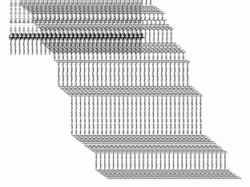 C̴̷̷̶̸̴̴̶̶̡̧̢̢̧̨̡̡̧̒͋̊ͥ̿͒̅̔̈͋ͮ̐̀͂͂ͤ̋ͪ̾ͪͮͩͪ́̀͘͢͜͢͟͜͢͠͠͞͝͠͏̶̸̷̶̶̧̨̡̧̨̢́́́̕͘͟͢͢͜͢͢͝͝͡͞͡͡͏̶̢̧̡̛́͘͘̕͞͏͘͜͏̨̡̀́͢͟͜͡͠͞͏̶̕͜͠͡͡͏̷̶̷̴̶̶̶̢̨̡̨̧̢̨̧̛̀́́̕͘͘̕̕͘͢͟͜͜͟͜͜͠͡͡͏̴̷̶̸̷̶̴̴̴̶̡̧̧̡̛̛́́̕̕̕͘͘̕̕͢͠͡͝͡͝͠͞͡͡͏̸́͘͘͢͞͏̶̶̴̶̷̷̴̶̷̶̸̶̴̡̢̨̡̡̡̢̧̢̡̡̨̧̡̛̛́̀́̀̀́́́̕͘͘̕͘͘̕̕͢͜͜͢͜͢͟͞͝͞͡͞͝͞͝͠͡͞͞͝͞͝͠͏̶̴̶͘͘͏̷̶̴̶̷̶̶̶̶̶̷̶̸̴̶̸̶̶̷̶̴̨̧̧̧̢̡̨̡̨̧̢̡̢̧̧̡̧̨̡̡̧̧̢̛̛̛̛̛̛̛́̀̀̀́́́̀́́͘̕̕͘͘̕̕͟͢͜͜͟͢͢͟͜͢͟͟͢͟͞͡͡͞͠͝͞͠͞͞͝͠͡͠͏̸̸̶̶̴̶̴̶̸̶̨̨̨̢̨̨̨̢̡̨̛̀̀̀̀́̀̀͘̕̕̕͘̕̕͜͟͟͟͜͟͢͢͝͞͠͞͠͞͝͝͡͞͡͠͡͡͞͝͞͞͝͏̸̸̴̸̛́͠͡͞͠͠C̴̷̷̶̸̴̴̶̶̡̧̢̢̧̨̡̡̧̒͋̊ͥ̿͒̅̔̈͋ͮ̐̀͂͂ͤ̋ͪ̾ͪͮͩͪ́̀͘͢͜͢͟͜͢͠͠͞͝͠͏̶̸̷̶̶̧̨̡̧̨̢́́́̕͘͟͢͢͜͢͢͝͝͡͞͡͡͏̶̢̧̡̛́͘͘̕͞͏͘͜͏̨̡̀́͢͟͜͡͠͞͏̶̕͜͠͡͡͏̷̶̷̴̶̶̶̢̨̡̨̧̢̨̧̛̀́́̕͘͘̕̕͘͢͟͜͜͟͜͜͠͡͡͏̴̷̶̸̷̶̴̴̴̶̡̧̧̡̛̛́́̕̕̕͘͘̕̕͢͠͡͝͡͝͠͞͡͡͏̸́͘͘͢͞͏̶̶̴̶̷̷̴̶̷̶̸̶̴̡̢̨̡̡̡̢̧̢̡̡̨̧̡̛̛́̀́̀̀́́́̕͘͘̕͘͘̕̕͢͜͜͢͜͢͟͞͝͞͡͞͝͞͝͠͡͞͞͝͞͝͠͏̶̴̶͘͘͏̷̶̴̶̷̶̶̶̶̶̷̶̸̴̶̸̶̶̷̶̴̨̧̧̧̢̡̨̡̨̧̢̡̢̧̧̡̧̨̡̡̧̧̢̛̛̛̛̛̛̛́̀̀̀́́́̀́́͘̕̕͘͘̕̕͟͢͜͜͟͢͢͟͜͢͟͟͢͟͞͡͡͞͠͝͞͠͞͞͝͠͡͠͏̸̸̶̶̴̶̴̶̸̶̨̨̨̢̨̨̨̢̡̨̛̀̀̀̀́̀̀͘̕̕̕͘̕̕͜͟͟͟͜͟͢͢͝͞͠͞͠͞͝͝͡͞͡͠͡͡͞͝͞͞͝͏̸̸̴̸̛́͠͡͞͠͠C̴̷̷̶̸̴̴̶̶̡̧̢̢̧̨̡̡̧̒͋̊ͥ̿͒̅̔̈͋ͮ̐̀͂͂ͤ̋ͪ̾ͪͮͩͪ́̀͘͢͜͢͟͜͢͠͠͞͝͠͏̶̸̷̶̶̧̨̡̧̨̢́́́̕͘͟͢͢͜͢͢͝͝͡͞͡͡͏̶̢̧̡̛́͘͘̕͞͏͘͜͏̨̡̀́͢͟͜͡͠͞͏̶̕͜͠͡͡͏̷̶̷̴̶̶̶̢̨̡̨̧̢̨̧̛̀́́̕͘͘̕̕͘͢͟͜͜͟͜͜͠͡͡͏̴̷̶̸̷̶̴̴̴̶̡̧̧̡̛̛́́̕̕̕͘͘̕̕͢͠͡͝͡͝͠͞͡͡͏̸́͘͘͢͞͏̶̶̴̶̷̷̴̶̷̶̸̶̴̡̢̨̡̡̡̢̧̢̡̡̨̧̡̛̛́̀́̀̀́́́̕͘͘̕͘͘̕̕͢͜͜͢͜͢͟͞͝͞͡͞͝͞͝͠͡͞͞͝͞͝͠͏̶̴̶͘͘͏̷̶̴̶̷̶̶̶̶̶̷̶̸̴̶̸̶̶̷̶̴̨̧̧̧̢̡̨̡̨̧̢̡̢̧̧̡̧̨̡̡̧̧̢̛̛̛̛̛̛̛́̀̀̀́́́̀́́͘̕̕͘͘̕̕͟͢͜͜͟͢͢͟͜͢͟͟͢͟͞͡͡͞͠͝͞͠͞͞͝͠͡͠͏̸̸̶̶̴̶̴̶̸̶̨̨̨̢̨̨̨̢̡̨̛̀̀̀̀́̀̀͘̕̕̕͘̕̕͜͟͟͟͜͟͢͢͝͞͠͞͠͞͝͝͡͞͡͠͡͡͞͝͞͞͝͏̸̸̴̸̛́͠͡͞͠͠C̴̷̷̶̸̴̴̶̶̡̧̢̢̧̨̡̡̧̒͋̊ͥ̿͒̅̔̈͋ͮ̐̀͂͂ͤ̋ͪ̾ͪͮͩͪ́̀͘͢͜͢͟͜͢͠͠͞͝͠͏̶̸̷̶̶̧̨̡̧̨̢́́́̕͘͟͢͢͜͢͢͝͝͡͞͡͡͏̶̢̧̡̛́͘͘̕͞͏͘͜͏̨̡̀́͢͟͜͡͠͞͏̶̕͜͠͡͡͏̷̶̷̴̶̶̶̢̨̡̨̧̢̨̧̛̀́́̕͘͘̕̕͘͢͟͜͜͟͜͜͠͡͡͏̴̷̶̸̷̶̴̴̴̶̡̧̧̡̛̛́́̕̕̕͘͘̕̕͢͠͡͝͡͝͠͞͡͡͏̸́͘͘͢͞͏̶̶̴̶̷̷̴̶̷̶̸̶̴̡̢̨̡̡̡̢̧̢̡̡̨̧̡̛̛́̀́̀̀́́́̕͘͘̕͘͘̕̕͢͜͜͢͜͢͟͞͝͞͡͞͝͞͝͠͡͞͞͝͞͝͠͏̶̴̶͘͘͏̷̶̴̶̷̶̶̶̶̶̷̶̸̴̶̸̶̶̷̶̴̨̧̧̧̢̡̨̡̨̧̢̡̢̧̧̡̧̨̡̡̧̧̢̛̛̛̛̛̛̛́̀̀̀́́́̀́́͘̕̕͘͘̕̕͟͢͜͜͟͢͢͟͜͢͟͟͢͟͞͡͡͞͠͝͞͠͞͞͝͠͡͠͏̸̸̶̶̴̶̴̶̸̶̨̨̨̢̨̨̨̢̡̨̛̀̀̀̀́̀̀͘̕̕̕͘̕̕͜͟͟͟͜͟͢͢͝͞͠͞͠͞͝͝͡͞͡͠͡͡͞͝͞͞͝͏̸̸̴̸̛́͠͡͞͠͠C̴̷̷̶̸̴̴̶̶̡̧̢̢̧̨̡̡̧̒͋̊ͥ̿͒̅̔̈͋ͮ̐̀͂͂ͤ̋ͪ̾ͪͮͩͪ́̀͘͢͜͢͟͜͢͠͠͞͝͠͏̶̸̷̶̶̧̨̡̧̨̢́́́̕͘͟͢͢͜͢͢͝͝͡͞͡͡͏̶̢̧̡̛́͘͘̕͞͏͘͜͏̨̡̀́͢͟͜͡͠͞͏̶̕͜͠͡͡͏̷̶̷̴̶̶̶̢̨̡̨̧̢̨̧̛̀́́̕͘͘̕̕͘͢͟͜͜͟͜͜͠͡͡͏̴̷̶̸̷̶̴̴̴̶̡̧̧̡̛̛́́̕̕̕͘͘̕̕͢͠͡͝͡͝͠͞͡͡͏̸́͘͘͢͞͏̶̶̴̶̷̷̴̶̷̶̸̶̴̡̢̨̡̡̡̢̧̢̡̡̨̧̡̛̛́̀́̀̀́́́̕͘͘̕͘͘̕̕͢͜͜͢͜͢͟͞͝͞͡͞͝͞͝͠͡͞͞͝͞͝͠͏̶̴̶͘͘͏̷̶̴̶̷̶̶̶̶̶̷̶̸̴̶̸̶̶̷̶̴̨̧̧̧̢̡̨̡̨̧̢̡̢̧̧̡̧̨̡̡̧̧̢̛̛̛̛̛̛̛́̀̀̀́́́̀́́͘̕̕͘͘̕̕͟͢͜͜͟͢͢͟͜͢͟͟͢͟͞͡͡͞͠͝͞͠͞͞͝͠͡͠͏̸̸̶̶̴̶̴̶̸̶̨̨̨̢̨̨̨̢̡̨̛̀̀̀̀́̀̀͘̕̕̕͘̕̕͜͟͟͟͜͟͢͢͝͞͠͞͠͞͝͝͡͞͡͠͡͡͞͝͞͞͝͏̸̸̴̸̛́͠͡͞͠͠C̴̷̷̶̸̴̴̶̶̡̧̢̢̧̨̡̡̧̒͋̊ͥ̿͒̅̔̈͋ͮ̐̀͂͂ͤ̋ͪ̾ͪͮͩͪ́̀͘͢͜͢͟͜͢͠͠͞͝͠͏̶̸̷̶̶̧̨̡̧̨̢́́́̕͘͟͢͢͜͢͢͝͝͡͞͡͡͏̶̢̧̡̛́͘͘̕͞͏͘͜͏̨̡̀́͢͟͜͡͠͞͏̶̕͜͠͡͡͏̷̶̷̴̶̶̶̢̨̡̨̧̢̨̧̛̀́́̕͘͘̕̕͘͢͟͜͜͟͜͜͠͡͡͏̴̷̶̸̷̶̴̴̴̶̡̧̧̡̛̛́́̕̕̕͘͘̕̕͢͠͡͝͡͝͠͞͡͡͏̸́͘͘͢͞͏̶̶̴̶̷̷̴̶̷̶̸̶̴̡̢̨̡̡̡̢̧̢̡̡̨̧̡̛̛́̀́̀̀́́́̕͘͘̕͘͘̕̕͢͜͜͢͜͢͟͞͝͞͡͞͝͞͝͠͡͞͞͝͞͝͠͏̶̴̶͘͘͏̷̶̴̶̷̶̶̶̶̶̷̶̸̴̶̸̶̶̷̶̴̨̧̧̧̢̡̨̡̨̧̢̡̢̧̧̡̧̨̡̡̧̧̢̛̛̛̛̛̛̛́̀̀̀́́́̀́́͘̕̕͘͘̕̕͟͢͜͜͟͢͢͟͜͢͟͟͢͟͞͡͡͞͠͝͞͠͞͞͝͠͡͠͏̸̸̶̶̴̶̴̶̸̶̨̨̨̢̨̨̨̢̡̨̛̀̀̀̀́̀̀͘̕̕̕͘̕̕͜͟͟͟͜͟͢͢͝͞͠͞͠͞͝͝͡͞͡͠͡͡͞͝͞͞͝͏̸̸̴̸̛́͠͡͞͠͠C̴̷̷̶̸̴̴̶̶̡̧̢̢̧̨̡̡̧̒͋̊ͥ̿͒̅̔̈͋ͮ̐̀͂͂ͤ̋ͪ̾ͪͮͩͪ́̀͘͢͜͢͟͜͢͠͠͞͝͠͏̶̸̷̶̶̧̨̡̧̨̢́́́̕͘͟͢͢͜͢͢͝͝͡͞͡͡͏̶̢̧̡̛́͘͘̕͞͏͘͜͏̨̡̀́͢͟͜͡͠͞͏̶̕͜͠͡͡͏̷̶̷̴̶̶̶̢̨̡̨̧̢̨̧̛̀́́̕͘͘̕̕͘͢͟͜͜͟͜͜͠͡͡͏̴̷̶̸̷̶̴̴̴̶̡̧̧̡̛̛́́̕̕̕͘͘̕̕͢͠͡͝͡͝͠͞͡͡͏̸́͘͘͢͞͏̶̶̴̶̷̷̴̶̷̶̸̶̴̡̢̨̡̡̡̢̧̢̡̡̨̧̡̛̛́̀́̀̀́́́̕͘͘̕͘͘̕̕͢͜͜͢͜͢͟͞͝͞͡͞͝͞͝͠͡͞͞͝͞͝͠͏̶̴̶͘͘͏̷̶̴̶̷̶̶̶̶̶̷̶̸̴̶̸̶̶̷̶̴̨̧̧̧̢̡̨̡̨̧̢̡̢̧̧̡̧̨̡̡̧̧̢̛̛̛̛̛̛̛́̀̀̀́́́̀́́͘̕̕͘͘̕̕͟͢͜͜͟͢͢͟͜͢͟͟͢͟͞͡͡͞͠͝͞͠͞͞͝͠͡͠͏̸̸̶̶̴̶̴̶̸̶̨̨̨̢̨̨̨̢̡̨̛̀̀̀̀́̀̀͘̕̕̕͘̕̕͜͟͟͟͜͟͢͢͝͞͠͞͠͞͝͝͡͞͡͠͡͡͞͝͞͞͝͏̸̸̴̸̛́͠͡͞͠͠C̴̷̷̶̸̴̴̶̶̡̧̢̢̧̨̡̡̧̒͋̊ͥ̿͒̅̔̈͋ͮ̐̀͂͂ͤ̋ͪ̾ͪͮͩͪ́̀͘͢͜͢͟͜͢͠͠͞͝͠͏̶̸̷̶̶̧̨̡̧̨̢́́́̕͘͟͢͢͜͢͢͝͝͡͞͡͡͏̶̢̧̡̛́͘͘̕͞͏͘͜͏̨̡̀́͢͟͜͡͠͞͏̶̕͜͠͡͡͏̷̶̷̴̶̶̶̢̨̡̨̧̢̨̧̛̀́́̕͘͘̕̕͘͢͟͜͜͟͜͜͠͡͡͏̴̷̶̸̷̶̴̴̴̶̡̧̧̡̛̛́́̕̕̕͘͘̕̕͢͠͡͝͡͝͠͞͡͡͏̸́͘͘͢͞͏̶̶̴̶̷̷̴̶̷̶̸̶̴̡̢̨̡̡̡̢̧̢̡̡̨̧̡̛̛́̀́̀̀́́́̕͘͘̕͘͘̕̕͢͜͜͢͜͢͟͞͝͞͡͞͝͞͝͠͡͞͞͝͞͝͠͏̶̴̶͘͘͏̷̶̴̶̷̶̶̶̶̶̷̶̸̴̶̸̶̶̷̶̴̨̧̧̧̢̡̨̡̨̧̢̡̢̧̧̡̧̨̡̡̧̧̢̛̛̛̛̛̛̛́̀̀̀́́́̀́́͘̕̕͘͘̕̕͟͢͜͜͟͢͢͟͜͢͟͟͢͟͞͡͡͞͠͝͞͠͞͞͝͠͡͠͏̸̸̶̶̴̶̴̶̸̶̨̨̨̢̨̨̨̢̡̨̛̀̀̀̀́̀̀͘̕̕̕͘̕̕͜͟͟͟͜͟͢͢͝͞͠͞͠͞͝͝͡͞͡͠͡͡͞͝͞͞͝͏̸̸̴̸̛́͠͡͞͠͠C̴̷̷̶̸̴̴̶̶̡̧̢̢̧̨̡̡̧̒͋̊ͥ̿͒̅̔̈͋ͮ̐̀͂͂ͤ̋ͪ̾ͪͮͩͪ́̀͘͢͜͢͟͜͢͠͠͞͝͠͏̶̸̷̶̶̧̨̡̧̨̢́́́̕͘͟͢͢͜͢͢͝͝͡͞͡͡͏̶̢̧̡̛́͘͘̕͞͏͘͜͏̨̡̀́͢͟͜͡͠͞͏̶̕͜͠͡͡͏̷̶̷̴̶̶̶̢̨̡̨̧̢̨̧̛̀́́̕͘͘̕̕͘͢͟͜͜͟͜͜͠͡͡͏̴̷̶̸̷̶̴̴̴̶̡̧̧̡̛̛́́̕̕̕͘͘̕̕͢͠͡͝͡͝͠͞͡͡͏̸́͘͘͢͞͏̶̶̴̶̷̷̴̶̷̶̸̶̴̡̢̨̡̡̡̢̧̢̡̡̨̧̡̛̛́̀́̀̀́́́̕͘͘̕͘͘̕̕͢͜͜͢͜͢͟͞͝͞͡͞͝͞͝͠͡͞͞͝͞͝͠͏̶̴̶͘͘͏̷̶̴̶̷̶̶̶̶̶̷̶̸̴̶̸̶̶̷̶̴̨̧̧̧̢̡̨̡̨̧̢̡̢̧̧̡̧̨̡̡̧̧̢̛̛̛̛̛̛̛́̀̀̀́́́̀́́͘̕̕͘͘̕̕͟͢͜͜͟͢͢͟͜͢͟͟͢͟͞͡͡͞͠͝͞͠͞͞͝͠͡͠͏̸̸̶̶̴̶̴̶̸̶̨̨̨̢̨̨̨̢̡̨̛̀̀̀̀́̀̀͘̕̕̕͘̕̕͜͟͟͟͜͟͢͢͝͞͠͞͠͞͝͝͡͞͡͠͡͡͞͝͞͞͝͏̸̸̴̸̛́͠͡͞͠͠C̴̷̷̶̸̴̴̶̶̡̧̢̢̧̨̡̡̧̒͋̊ͥ̿͒̅̔̈͋ͮ̐̀͂͂ͤ̋ͪ̾ͪͮͩͪ́̀͘͢͜͢͟͜͢͠͠͞͝͠͏̶̸̷̶̶̧̨̡̧̨̢́́́̕͘͟͢͢͜͢͢͝͝͡͞͡͡͏̶̢̧̡̛́͘͘̕͞͏͘͜͏̨̡̀́͢͟͜͡͠͞͏̶̕͜͠͡͡͏̷̶̷̴̶̶̶̢̨̡̨̧̢̨̧̛̀́́̕͘͘̕̕͘͢͟͜͜͟͜͜͠͡͡͏̴̷̶̸̷̶̴̴̴̶̡̧̧̡̛̛́́̕̕̕͘͘̕̕͢͠͡͝͡͝͠͞͡͡͏̸́͘͘͢͞͏̶̶̴̶̷̷̴̶̷̶̸̶̴̡̢̨̡̡̡̢̧̢̡̡̨̧̡̛̛́̀́̀̀́́́̕͘͘̕͘͘̕̕͢͜͜͢͜͢͟͞͝͞͡͞͝͞͝͠͡͞͞͝͞͝͠͏̶̴̶͘͘͏̷̶̴̶̷̶̶̶̶̶̷̶̸̴̶̸̶̶̷̶̴̨̧̧̧̢̡̨̡̨̧̢̡̢̧̧̡̧̨̡̡̧̧̢̛̛̛̛̛̛̛́̀̀̀́́́̀́́͘̕̕͘͘̕̕͟͢͜͜͟͢͢͟͜͢͟͟͢͟͞͡͡͞͠͝͞͠͞͞͝͠͡͠͏̸̸̶̶̴̶̴̶̸̶̨̨̨̢̨̨̨̢̡̨̛̀̀̀̀́̀̀͘̕̕̕͘̕̕͜͟͟͟͜͟͢͢͝͞͠͞͠͞͝͝͡͞͡͠͡͡͞͝͞͞͝͏̸̸̴̸̛́͠͡͞͠͠C̴̷̷̶̸̴̴̶̶̡̧̢̢̧̨̡̡̧̒͋̊ͥ̿͒̅̔̈͋ͮ̐̀͂͂ͤ̋ͪ̾ͪͮͩͪ́̀͘͢͜͢͟͜͢͠͠͞͝͠͏̶̸̷̶̶̧̨̡̧̨̢́́́̕͘͟͢͢͜͢͢͝͝͡͞͡͡͏̶̢̧̡̛́͘͘̕͞͏͘͜͏̨̡̀́͢͟͜͡͠͞͏̶̕͜͠͡͡͏̷̶̷̴̶̶̶̢̨̡̨̧̢̨̧̛̀́́̕͘͘̕̕͘͢͟͜͜͟͜͜͠͡͡͏̴̷̶̸̷̶̴̴̴̶̡̧̧̡̛̛́́̕̕̕͘͘̕̕͢͠͡͝͡͝͠͞͡͡͏̸́͘͘͢͞͏̶̶̴̶̷̷̴̶̷̶̸̶̴̡̢̨̡̡̡̢̧̢̡̡̨̧̡̛̛́̀́̀̀́́́̕͘͘̕͘͘̕̕͢͜͜͢͜͢͟͞͝͞͡͞͝͞͝͠͡͞͞͝͞͝͠͏̶̴̶͘͘͏̷̶̴̶̷̶̶̶̶̶̷̶̸̴̶̸̶̶̷̶̴̨̧̧̧̢̡̨̡̨̧̢̡̢̧̧̡̧̨̡̡̧̧̢̛̛̛̛̛̛̛́̀̀̀́́́̀́́͘̕̕͘͘̕̕͟͢͜͜͟͢͢͟͜͢͟͟͢͟͞͡͡͞͠͝͞͠͞͞͝͠͡͠͏̸̸̶̶̴̶̴̶̸̶̨̨̨̢̨̨̨̢̡̨̛̀̀̀̀́̀̀͘̕̕̕͘̕̕͜͟͟͟͜͟͢͢͝͞͠͞͠͞͝͝͡͞͡͠͡͡͞͝͞͞͝͏̸̸̴̸̛́͠͡͞͠͠C̴̷̷̶̸̴̴̶̶̡̧̢̢̧̨̡̡̧̒͋̊ͥ̿͒̅̔̈͋ͮ̐̀͂͂ͤ̋ͪ̾ͪͮͩͪ́̀͘͢͜͢͟͜͢͠͠͞͝͠͏̶̸̷̶̶̧̨̡̧̨̢́́́̕͘͟͢͢͜͢͢͝͝͡͞͡͡͏̶̢̧̡̛́͘͘̕͞͏͘͜͏̨̡̀́͢͟͜͡͠͞͏̶̕͜͠͡͡͏̷̶̷̴̶̶̶̢̨̡̨̧̢̨̧̛̀́́̕͘͘̕̕͘͢͟͜͜͟͜͜͠͡͡͏̴̷̶̸̷̶̴̴̴̶̡̧̧̡̛̛́́̕̕̕͘͘̕̕͢͠͡͝͡͝͠͞͡͡͏̸́͘͘͢͞͏̶̶̴̶̷̷̴̶̷̶̸̶̴̡̢̨̡̡̡̢̧̢̡̡̨̧̡̛̛́̀́̀̀́́́̕͘͘̕͘͘̕̕͢͜͜͢͜͢͟͞͝͞͡͞͝͞͝͠͡͞͞͝͞͝͠͏̶̴̶͘͘͏̷̶̴̶̷̶̶̶̶̶̷̶̸̴̶̸̶̶̷̶̴̨̧̧̧̢̡̨̡̨̧̢̡̢̧̧̡̧̨̡̡̧̧̢̛̛̛̛̛̛̛́̀̀̀́́́̀́́͘̕̕͘͘̕̕͟͢͜͜͟͢͢͟͜͢͟͟͢͟͞͡͡͞͠͝͞͠͞͞͝͠͡͠͏̸̸̶̶̴̶̴̶̸̶̨̨̨̢̨̨̨̢̡̨̛̀̀̀̀́̀̀͘̕̕̕͘̕̕͜͟͟͟͜͟͢͢͝͞͠͞͠͞͝͝͡͞͡͠͡͡͞͝͞͞͝͏̸̸̴̸̛́͠͡͞͠͠C̴̷̷̶̸̴̴̶̶̡̧̢̢̧̨̡̡̧̒͋̊ͥ̿͒̅̔̈͋ͮ̐̀͂͂ͤ̋ͪ̾ͪͮͩͪ́̀͘͢͜͢͟͜͢͠͠͞͝͠͏̶̸̷̶̶̧̨̡̧̨̢́́́̕͘͟͢͢͜͢͢͝͝͡͞͡͡͏̶̢̧̡̛́͘͘̕͞͏͘͜͏̨̡̀́͢͟͜͡͠͞͏̶̕͜͠͡͡͏̷̶̷̴̶̶̶̢̨̡̨̧̢̨̧̛̀́́̕͘͘̕̕͘͢͟͜͜͟͜͜͠͡͡͏̴̷̶̸̷̶̴̴̴̶̡̧̧̡̛̛́́̕̕̕͘͘̕̕͢͠͡͝͡͝͠͞͡͡͏̸́͘͘͢͞͏̶̶̴̶̷̷̴̶̷̶̸̶̴̡̢̨̡̡̡̢̧̢̡̡̨̧̡̛̛́̀́̀̀́́́̕͘͘̕͘͘̕̕͢͜͜͢͜͢͟͞͝͞͡͞͝͞͝͠͡͞͞͝͞͝͠͏̶̴̶͘͘͏̷̶̴̶̷̶̶̶̶̶̷̶̸̴̶̸̶̶̷̶̴̨̧̧̧̢̡̨̡̨̧̢̡̢̧̧̡̧̨̡̡̧̧̢̛̛̛̛̛̛̛́̀̀̀́́́̀́́͘̕̕͘͘̕̕͟͢͜͜͟͢͢͟͜͢͟͟͢͟͞͡͡͞͠͝͞͠͞͞͝͠͡͠͏̸̸̶̶̴̶̴̶̸̶̨̨̨̢̨̨̨̢̡̨̛̀̀̀̀́̀̀͘̕̕̕͘̕̕͜͟͟͟͜͟͢͢͝͞͠͞͠͞͝͝͡͞͡͠͡͡͞͝͞͞͝͏̸̸̴̸̛́͠͡͞͠͠C̴̷̷̶̸̴̴̶̶̡̧̢̢̧̨̡̡̧̒͋̊ͥ̿͒̅̔̈͋ͮ̐̀͂͂ͤ̋ͪ̾ͪͮͩͪ́̀͘͢͜͢͟͜͢͠͠͞͝͠͏̶̸̷̶̶̧̨̡̧̨̢́́́̕͘͟͢͢͜͢͢͝͝͡͞͡͡͏̶̢̧̡̛́͘͘̕͞͏͘͜͏̨̡̀́͢͟͜͡͠͞͏̶̕͜͠͡͡͏̷̶̷̴̶̶̶̢̨̡̨̧̢̨̧̛̀́́̕͘͘̕̕͘͢͟͜͜͟͜͜͠͡͡͏̴̷̶̸̷̶̴̴̴̶̡̧̧̡̛̛́́̕̕̕͘͘̕̕͢͠͡͝͡͝͠͞͡͡͏̸́͘͘͢͞͏̶̶̴̶̷̷̴̶̷̶̸̶̴̡̢̨̡̡̡̢̧̢̡̡̨̧̡̛̛́̀́̀̀́́́̕͘͘̕͘͘̕̕͢͜͜͢͜͢͟͞͝͞͡͞͝͞͝͠͡͞͞͝͞͝͠͏̶̴̶͘͘͏̷̶̴̶̷̶̶̶̶̶̷̶̸̴̶̸̶̶̷̶̴̨̧̧̧̢̡̨̡̨̧̢̡̢̧̧̡̧̨̡̡̧̧̢̛̛̛̛̛̛̛́̀̀̀́́́̀́́͘̕̕͘͘̕̕͟͢͜͜͟͢͢͟͜͢͟͟͢͟͞͡͡͞͠͝͞͠͞͞͝͠͡͠͏̸̸̶̶̴̶̴̶̸̶̨̨̨̢̨̨̨̢̡̨̛̀̀̀̀́̀̀͘̕̕̕͘̕̕͜͟͟͟͜͟͢͢͝͞͠͞͠͞͝͝͡͞͡͠͡͡͞͝͞͞͝͏̸̸̴̸̛́͠͡͞͠͠C̴̷̷̶̸̴̴̶̶̡̧̢̢̧̨̡̡̧̒͋̊ͥ̿͒̅̔̈͋ͮ̐̀͂͂ͤ̋ͪ̾ͪͮͩͪ́̀͘͢͜͢͟͜͢͠͠͞͝͠͏̶̸̷̶̶̧̨̡̧̨̢́́́̕͘͟͢͢͜͢͢͝͝͡͞͡͡͏̶̢̧̡̛́͘͘̕͞͏͘͜͏̨̡̀́͢͟͜͡͠͞͏̶̕͜͠͡͡͏̷̶̷̴̶̶̶̢̨̡̨̧̢̨̧̛̀́́̕͘͘̕̕͘͢͟͜͜͟͜͜͠͡͡͏̴̷̶̸̷̶̴̴̴̶̡̧̧̡̛̛́́̕̕̕͘͘̕̕͢͠͡͝͡͝͠͞͡͡͏̸́͘͘͢͞͏̶̶̴̶̷̷̴̶̷̶̸̶̴̡̢̨̡̡̡̢̧̢̡̡̨̧̡̛̛́̀́̀̀́́́̕͘͘̕͘͘̕̕͢͜͜͢͜͢͟͞͝͞͡͞͝͞͝͠͡͞͞͝͞͝͠͏̶̴̶͘͘͏̷̶̴̶̷̶̶̶̶̶̷̶̸̴̶̸̶̶̷̶̴̨̧̧̧̢̡̨̡̨̧̢̡̢̧̧̡̧̨̡̡̧̧̢̛̛̛̛̛̛̛́̀̀̀́́́̀́́͘̕̕͘͘̕̕͟͢͜͜͟͢͢͟͜͢͟͟͢͟͞͡͡͞͠͝͞͠͞͞͝͠͡͠͏̸̸̶̶̴̶̴̶̸̶̨̨̨̢̨̨̨̢̡̨̛̀̀̀̀́̀̀͘̕̕̕͘̕̕͜͟͟͟͜͟͢͢͝͞͠͞͠͞͝͝͡͞͡͠͡͡͞͝͞͞͝͏̸̸̴̸̛́͠͡͞͠͠C̴̷̷̶̸̴̴̶̶̡̧̢̢̧̨̡̡̧̒͋̊ͥ̿͒̅̔̈͋ͮ̐̀͂͂ͤ̋ͪ̾ͪͮͩͪ́̀͘͢͜͢͟͜͢͠͠͞͝͠͏̶̸̷̶̶̧̨̡̧̨̢́́́̕͘͟͢͢͜͢͢͝͝͡͞͡͡͏̶̢̧̡̛́͘͘̕͞͏͘͜͏̨̡̀́͢͟͜͡͠͞͏̶̕͜͠͡͡͏̷̶̷̴̶̶̶̢̨̡̨̧̢̨̧̛̀́́̕͘͘̕̕͘͢͟͜͜͟͜͜͠͡͡͏̴̷̶̸̷̶̴̴̴̶̡̧̧̡̛̛́́̕̕̕͘͘̕̕͢͠͡͝͡͝͠͞͡͡͏̸́͘͘͢͞͏̶̶̴̶̷̷̴̶̷̶̸̶̴̡̢̨̡̡̡̢̧̢̡̡̨̧̡̛̛́̀́̀̀́́́̕͘͘̕͘͘̕̕͢͜͜͢͜͢͟͞͝͞͡͞͝͞͝͠͡͞͞͝͞͝͠͏̶̴̶͘͘͏̷̶̴̶̷̶̶̶̶̶̷̶̸̴̶̸̶̶̷̶̴̨̧̧̧̢̡̨̡̨̧̢̡̢̧̧̡̧̨̡̡̧̧̢̛̛̛̛̛̛̛́̀̀̀́́́̀́́͘̕̕͘͘̕̕͟͢͜͜͟͢͢͟͜͢͟͟͢͟͞͡͡͞͠͝͞͠͞͞͝͠͡͠͏̸̸̶̶̴̶̴̶̸̶̨̨̨̢̨̨̨̢̡̨̛̀̀̀̀́̀̀͘̕̕̕͘̕̕͜͟͟͟͜͟͢͢͝͞͠͞͠͞͝͝͡͞͡͠͡͡͞͝͞͞͝͏̸̸̴̸̛́͠͡͞͠͠C̴̷̷̶̸̴̴̶̶̡̧̢̢̧̨̡̡̧̒͋̊ͥ̿͒̅̔̈͋ͮ̐̀͂͂ͤ̋ͪ̾ͪͮͩͪ́̀͘͢͜͢͟͜͢͠͠͞͝͠͏̶̸̷̶̶̧̨̡̧̨̢́́́̕͘͟͢͢͜͢͢͝͝͡͞͡͡͏̶̢̧̡̛́͘͘̕͞͏͘͜͏̨̡̀́͢͟͜͡͠͞͏̶̕͜͠͡͡͏̷̶̷̴̶̶̶̢̨̡̨̧̢̨̧̛̀́́̕͘͘̕̕͘͢͟͜͜͟͜͜͠͡͡͏̴̷̶̸̷̶̴̴̴̶̡̧̧̡̛̛́́̕̕̕͘͘̕̕͢͠͡͝͡͝͠͞͡͡͏̸́͘͘͢͞͏̶̶̴̶̷̷̴̶̷̶̸̶̴̡̢̨̡̡̡̢̧̢̡̡̨̧̡̛̛́̀́̀̀́́́̕͘͘̕͘͘̕̕͢͜͜͢͜͢͟͞͝͞͡͞͝͞͝͠͡͞͞͝͞͝͠͏̶̴̶͘͘͏̷̶̴̶̷̶̶̶̶̶̷̶̸̴̶̸̶̶̷̶̴̨̧̧̧̢̡̨̡̨̧̢̡̢̧̧̡̧̨̡̡̧̧̢̛̛̛̛̛̛̛́̀̀̀́́́̀́́͘̕̕͘͘̕̕͟͢͜͜͟͢͢͟͜͢͟͟͢͟͞͡͡͞͠͝͞͠͞͞͝͠͡͠͏̸̸̶̶̴̶̴̶̸̶̨̨̨̢̨̨̨̢̡̨̛̀̀̀̀́̀̀͘̕̕̕͘̕̕͜͟͟͟͜͟͢͢͝͞͠͞͠͞͝͝͡͞͡͠͡͡͞͝͞͞͝͏̸̸̴̸̛́͠͡͞͠͠C̴̷̷̶̸̴̴̶̶̡̧̢̢̧̨̡̡̧̒͋̊ͥ̿͒̅̔̈͋ͮ̐̀͂͂ͤ̋ͪ̾ͪͮͩͪ́̀͘͢͜͢͟͜͢͠͠͞͝͠͏̶̸̷̶̶̧̨̡̧̨̢́́́̕͘͟͢͢͜͢͢͝͝͡͞͡͡͏̶̢̧̡̛́͘͘̕͞͏͘͜͏̨̡̀́͢͟͜͡͠͞͏̶̕͜͠͡͡͏̷̶̷̴̶̶̶̢̨̡̨̧̢̨̧̛̀́́̕͘͘̕̕͘͢͟͜͜͟͜͜͠͡͡͏̴̷̶̸̷̶̴̴̴̶̡̧̧̡̛̛́́̕̕̕͘͘̕̕͢͠͡͝͡͝͠͞͡͡͏̸́͘͘͢͞͏̶̶̴̶̷̷̴̶̷̶̸̶̴̡̢̨̡̡̡̢̧̢̡̡̨̧̡̛̛́̀́̀̀́́́̕͘͘̕͘͘̕̕͢͜͜͢͜͢͟͞͝͞͡͞͝͞͝͠͡͞͞͝͞͝͠͏̶̴̶͘͘͏̷̶̴̶̷̶̶̶̶̶̷̶̸̴̶̸̶̶̷̶̴̨̧̧̧̢̡̨̡̨̧̢̡̢̧̧̡̧̨̡̡̧̧̢̛̛̛̛̛̛̛́̀̀̀́́́̀́́͘̕̕͘͘̕̕͟͢͜͜͟͢͢͟͜͢͟͟͢͟͞͡͡͞͠͝͞͠͞͞͝͠͡͠͏̸̸̶̶̴̶̴̶̸̶̨̨̨̢̨̨̨̢̡̨̛̀̀̀̀́̀̀͘̕̕̕͘̕̕͜͟͟͟͜͟͢͢͝͞͠͞͠͞͝͝͡͞͡͠͡͡͞͝͞͞͝͏̸̸̴̸̛́͠͡͞͠͠C̴̷̷̶̸̴̴̶̶̡̧̢̢̧̨̡̡̧̒͋̊ͥ̿͒̅̔̈͋ͮ̐̀͂͂ͤ̋ͪ̾ͪͮͩͪ́̀͘͢͜͢͟͜͢͠͠͞͝͠͏̶̸̷̶̶̧̨̡̧̨̢́́́̕͘͟͢͢͜͢͢͝͝͡͞͡͡͏̶̢̧̡̛́͘͘̕͞͏͘͜͏̨̡̀́͢͟͜͡͠͞͏̶̕͜͠͡͡͏̷̶̷̴̶̶̶̢̨̡̨̧̢̨̧̛̀́́̕͘͘̕̕͘͢͟͜͜͟͜͜͠͡͡͏̴̷̶̸̷̶̴̴̴̶̡̧̧̡̛̛́́̕̕̕͘͘̕̕͢͠͡͝͡͝͠͞͡͡͏̸́͘͘͢͞͏̶̶̴̶̷̷̴̶̷̶̸̶̴̡̢̨̡̡̡̢̧̢̡̡̨̧̡̛̛́̀́̀̀́́́̕͘͘̕͘͘̕̕͢͜͜͢͜͢͟͞͝͞͡͞͝͞͝͠͡͞͞͝͞͝͠͏̶̴̶͘͘͏̷̶̴̶̷̶̶̶̶̶̷̶̸̴̶̸̶̶̷̶̴̨̧̧̧̢̡̨̡̨̧̢̡̢̧̧̡̧̨̡̡̧̧̢̛̛̛̛̛̛̛́̀̀̀́́́̀́́͘̕̕͘͘̕̕͟͢͜͜͟͢͢͟͜͢͟͟͢͟͞͡͡͞͠͝͞͠͞͞͝͠͡͠͏̸̸̶̶̴̶̴̶̸̶̨̨̨̢̨̨̨̢̡̨̛̀̀̀̀́̀̀͘̕̕̕͘̕̕͜͟͟͟͜͟͢͢͝͞͠͞͠͞͝͝͡͞͡͠͡͡͞͝͞͞͝͏̸̸̴̸̛́͠͡͞͠͠C̴̷̷̶̸̴̴̶̶̡̧̢̢̧̨̡̡̧̒͋̊ͥ̿͒̅̔̈͋ͮ̐̀͂͂ͤ̋ͪ̾ͪͮͩͪ́̀͘͢͜͢͟͜͢͠͠͞͝͠͏̶̸̷̶̶̧̨̡̧̨̢́́́̕͘͟͢͢͜͢͢͝͝͡͞͡͡͏̶̢̧̡̛́͘͘̕͞͏͘͜͏̨̡̀́͢͟͜͡͠͞͏̶̕͜͠͡͡͏̷̶̷̴̶̶̶̢̨̡̨̧̢̨̧̛̀́́̕͘͘̕̕͘͢͟͜͜͟͜͜͠͡͡͏̴̷̶̸̷̶̴̴̴̶̡̧̧̡̛̛́́̕̕̕͘͘̕̕͢͠͡͝͡͝͠͞͡͡͏̸́͘͘͢͞͏̶̶̴̶̷̷̴̶̷̶̸̶̴̡̢̨̡̡̡̢̧̢̡̡̨̧̡̛̛́̀́̀̀́́́̕͘͘̕͘͘̕̕͢͜͜͢͜͢͟͞͝͞͡͞͝͞͝͠͡͞͞͝͞͝͠͏̶̴̶͘͘͏̷̶̴̶̷̶̶̶̶̶̷̶̸̴̶̸̶̶̷̶̴̨̧̧̧̢̡̨̡̨̧̢̡̢̧̧̡̧̨̡̡̧̧̢̛̛̛̛̛̛̛́̀̀̀́́́̀́́͘̕̕͘͘̕̕͟͢͜͜͟͢͢͟͜͢͟͟͢͟͞͡͡͞͠͝͞͠͞͞͝͠͡͠͏̸̸̶̶̴̶̴̶̸̶̨̨̨̢̨̨̨̢̡̨̛̀̀̀̀́̀̀͘̕̕̕͘̕̕͜͟͟͟͜͟͢͢͝͞͠͞͠͞͝͝͡͞͡͠͡͡͞͝͞͞͝͏̸̸̴̸̛́͠͡͞͠͠C̴̷̷̶̸̴̴̶̶̡̧̢̢̧̨̡̡̧̒͋̊ͥ̿͒̅̔̈͋ͮ̐̀͂͂ͤ̋ͪ̾ͪͮͩͪ́̀͘͢͜͢͟͜͢͠͠͞͝͠͏̶̸̷̶̶̧̨̡̧̨̢́́́̕͘͟͢͢͜͢͢͝͝͡͞͡͡͏̶̢̧̡̛́͘͘̕͞͏͘͜͏̨̡̀́͢͟͜͡͠͞͏̶̕͜͠͡͡͏̷̶̷̴̶̶̶̢̨̡̨̧̢̨̧̛̀́́̕͘͘̕̕͘͢͟͜͜͟͜͜͠͡͡͏̴̷̶̸̷̶̴̴̴̶̡̧̧̡̛̛́́̕̕̕͘͘̕̕͢͠͡͝͡͝͠͞͡͡͏̸́͘͘͢͞͏̶̶̴̶̷̷̴̶̷̶̸̶̴̡̢̨̡̡̡̢̧̢̡̡̨̧̡̛̛́̀́̀̀́́́̕͘͘̕͘͘̕̕͢͜͜͢͜͢͟͞͝͞͡͞͝͞͝͠͡͞͞͝͞͝͠͏̶̴̶͘͘͏̷̶̴̶̷̶̶̶̶̶̷̶̸̴̶̸̶̶̷̶̴̨̧̧̧̢̡̨̡̨̧̢̡̢̧̧̡̧̨̡̡̧̧̢̛̛̛̛̛̛̛́̀̀̀́́́̀́́͘̕̕͘͘̕̕͟͢͜͜͟͢͢͟͜͢͟͟͢͟͞͡͡͞͠͝͞͠͞͞͝͠͡͠͏̸̸̶̶̴̶̴̶̸̶̨̨̨̢̨̨̨̢̡̨̛̀̀̀̀́̀̀͘̕̕̕͘̕̕͜͟͟͟͜͟͢͢͝͞͠͞͠͞͝͝͡͞͡͠͡͡͞͝͞͞͝͏̸̸̴̸̛́͠͡͞͠͠C̴̷̷̶̸̴̴̶̶̡̧̢̢̧̨̡̡̧̒͋̊ͥ̿͒̅̔̈͋ͮ̐̀͂͂ͤ̋ͪ̾ͪͮͩͪ́̀͘͢͜͢͟͜͢͠͠͞͝͠͏̶̸̷̶̶̧̨̡̧̨̢́́́̕͘͟͢͢͜͢͢͝͝͡͞͡͡͏̶̢̧̡̛́͘͘̕͞͏͘͜͏̨̡̀́͢͟͜͡͠͞͏̶̕͜͠͡͡͏̷̶̷̴̶̶̶̢̨̡̨̧̢̨̧̛̀́́̕͘͘̕̕͘͢͟͜͜͟͜͜͠͡͡͏̴̷̶̸̷̶̴̴̴̶̡̧̧̡̛̛́́̕̕̕͘͘̕̕͢͠͡͝͡͝͠͞͡͡͏̸́͘͘͢͞͏̶̶̴̶̷̷̴̶̷̶̸̶̴̡̢̨̡̡̡̢̧̢̡̡̨̧̡̛̛́̀́̀̀́́́̕͘͘̕͘͘̕̕͢͜͜͢͜͢͟͞͝͞͡͞͝͞͝͠͡͞͞͝͞͝͠͏̶̴̶͘͘͏̷̶̴̶̷̶̶̶̶̶̷̶̸̴̶̸̶̶̷̶̴̨̧̧̧̢̡̨̡̨̧̢̡̢̧̧̡̧̨̡̡̧̧̢̛̛̛̛̛̛̛́̀̀̀́́́̀́́͘̕̕͘͘̕̕͟͢͜͜͟͢͢͟͜͢͟͟͢͟͞͡͡͞͠͝͞͠͞͞͝͠͡͠͏̸̸̶̶̴̶̴̶̸̶̨̨̨̢̨̨̨̢̡̨̛̀̀̀̀́̀̀͘̕̕̕͘̕̕͜͟͟͟͜͟͢͢͝͞͠͞͠͞͝͝͡͞͡͠͡͡͞͝͞͞͝͏̸̸̴̸̛́͠͡͞͠͠C̴̷̷̶̸̴̴̶̶̡̧̢̢̧̨̡̡̧̒͋̊ͥ̿͒̅̔̈͋ͮ̐̀͂͂ͤ̋ͪ̾ͪͮͩͪ́̀͘͢͜͢͟͜͢͠͠͞͝͠͏̶̸̷̶̶̧̨̡̧̨̢́́́̕͘͟͢͢͜͢͢͝͝͡͞͡͡͏̶̢̧̡̛́͘͘̕͞͏͘͜͏̨̡̀́͢͟͜͡͠͞͏̶̕͜͠͡͡͏̷̶̷̴̶̶̶̢̨̡̨̧̢̨̧̛̀́́̕͘͘̕̕͘͢͟͜͜͟͜͜͠͡͡͏̴̷̶̸̷̶̴̴̴̶̡̧̧̡̛̛́́̕̕̕͘͘̕̕͢͠͡͝͡͝͠͞͡͡͏̸́͘͘͢͞͏̶̶̴̶̷̷̴̶̷̶̸̶̴̡̢̨̡̡̡̢̧̢̡̡̨̧̡̛̛́̀́̀̀́́́̕͘͘̕͘͘̕̕͢͜͜͢͜͢͟͞͝͞͡͞͝͞͝͠͡͞͞͝͞͝͠͏̶̴̶͘͘͏̷̶̴̶̷̶̶̶̶̶̷̶̸̴̶̸̶̶̷̶̴̨̧̧̧̢̡̨̡̨̧̢̡̢̧̧̡̧̨̡̡̧̧̢̛̛̛̛̛̛̛́̀̀̀́́́̀́́͘̕̕͘͘̕̕͟͢͜͜͟͢͢͟͜͢͟͟͢͟͞͡͡͞͠͝͞͠͞͞͝͠͡͠͏̸̸̶̶̴̶̴̶̸̶̨̨̨̢̨̨̨̢̡̨̛̀̀̀̀́̀̀͘̕̕̕͘̕̕͜͟͟͟͜͟͢͢͝͞͠͞͠͞͝͝͡͞͡͠͡͡͞͝͞͞͝͏̸̸̴̸̛́͠͡͞͠͠C̴̷̷̶̸̴̴̶̶̡̧̢̢̧̨̡̡̧̒͋̊ͥ̿͒̅̔̈͋ͮ̐̀͂͂ͤ̋ͪ̾ͪͮͩͪ́̀͘͢͜͢͟͜͢͠͠͞͝͠͏̶̸̷̶̶̧̨̡̧̨̢́́́̕͘͟͢͢͜͢͢͝͝͡͞͡͡͏̶̢̧̡̛́͘͘̕͞͏͘͜͏̨̡̀́͢͟͜͡͠͞͏̶̕͜͠͡͡͏̷̶̷̴̶̶̶̢̨̡̨̧̢̨̧̛̀́́̕͘͘̕̕͘͢͟͜͜͟͜͜͠͡͡͏̴̷̶̸̷̶̴̴̴̶̡̧̧̡̛̛́́̕̕̕͘͘̕̕͢͠͡͝͡͝͠͞͡͡͏̸́͘͘͢͞͏̶̶̴̶̷̷̴̶̷̶̸̶̴̡̢̨̡̡̡̢̧̢̡̡̨̧̡̛̛́̀́̀̀́́́̕͘͘̕͘͘̕̕͢͜͜͢͜͢͟͞͝͞͡͞͝͞͝͠͡͞͞͝͞͝͠͏̶̴̶͘͘͏̷̶̴̶̷̶̶̶̶̶̷̶̸̴̶̸̶̶̷̶̴̨̧̧̧̢̡̨̡̨̧̢̡̢̧̧̡̧̨̡̡̧̧̢̛̛̛̛̛̛̛́̀̀̀́́́̀́́͘̕̕͘͘̕̕͟͢͜͜͟͢͢͟͜͢͟͟͢͟͞͡͡͞͠͝͞͠͞͞͝͠͡͠͏̸̸̶̶̴̶̴̶̸̶̨̨̨̢̨̨̨̢̡̨̛̀̀̀̀́̀̀͘̕̕̕͘̕̕͜͟͟͟͜͟͢͢͝͞͠͞͠͞͝͝͡͞͡͠͡͡͞͝͞͞͝͏̸̸̴̸̛́͠͡͞͠͠C̴̷̷̶̸̴̴̶̶̡̧̢̢̧̨̡̡̧̒͋̊ͥ̿͒̅̔̈͋ͮ̐̀͂͂ͤ̋ͪ̾ͪͮͩͪ́̀͘͢͜͢͟͜͢͠͠͞͝͠͏̶̸̷̶̶̧̨̡̧̨̢́́́̕͘͟͢͢͜͢͢͝͝͡͞͡͡͏̶̢̧̡̛́͘͘̕͞͏͘͜͏̨̡̀́͢͟͜͡͠͞͏̶̕͜͠͡͡͏̷̶̷̴̶̶̶̢̨̡̨̧̢̨̧̛̀́́̕͘͘̕̕͘͢͟͜͜͟͜͜͠͡͡͏̴̷̶̸̷̶̴̴̴̶̡̧̧̡̛̛́́̕̕̕͘͘̕̕͢͠͡͝͡͝͠͞͡͡͏̸́͘͘͢͞͏̶̶̴̶̷̷̴̶̷̶̸̶̴̡̢̨̡̡̡̢̧̢̡̡̨̧̡̛̛́̀́̀̀́́́̕͘͘̕͘͘̕̕͢͜͜͢͜͢͟͞͝͞͡͞͝͞͝͠͡͞͞͝͞͝͠͏̶̴̶͘͘͏̷̶̴̶̷̶̶̶̶̶̷̶̸̴̶̸̶̶̷̶̴̨̧̧̧̢̡̨̡̨̧̢̡̢̧̧̡̧̨̡̡̧̧̢̛̛̛̛̛̛̛́̀̀̀́́́̀́́͘̕̕͘͘̕̕͟͢͜͜͟͢͢͟͜͢͟͟͢͟͞͡͡͞͠͝͞͠͞͞͝͠͡͠͏̸̸̶̶̴̶̴̶̸̶̨̨̨̢̨̨̨̢̡̨̛̀̀̀̀́̀̀͘̕̕̕͘̕̕͜͟͟͟͜͟͢͢͝͞͠͞͠͞͝͝͡͞͡͠͡͡͞͝͞͞͝͏̸̸̴̸̛́͠͡͞͠͠C̴̷̷̶̸̴̴̶̶̡̧̢̢̧̨̡̡̧̒͋̊ͥ̿͒̅̔̈͋ͮ̐̀͂͂ͤ̋ͪ̾ͪͮͩͪ́̀͘͢͜͢͟͜͢͠͠͞͝͠͏̶̸̷̶̶̧̨̡̧̨̢́́́̕͘͟͢͢͜͢͢͝͝͡͞͡͡͏̶̢̧̡̛́͘͘̕͞͏͘͜͏̨̡̀́͢͟͜͡͠͞͏̶̕͜͠͡͡͏̷̶̷̴̶̶̶̢̨̡̨̧̢̨̧̛̀́́̕͘͘̕̕͘͢͟͜͜͟͜͜͠͡͡͏̴̷̶̸̷̶̴̴̴̶̡̧̧̡̛̛́́̕̕̕͘͘̕̕͢͠͡͝͡͝͠͞͡͡͏̸́͘͘͢͞͏̶̶̴̶̷̷̴̶̷̶̸̶̴̡̢̨̡̡̡̢̧̢̡̡̨̧̡̛̛́̀́̀̀́́́̕͘͘̕͘͘̕̕͢͜͜͢͜͢͟͞͝͞͡͞͝͞͝͠͡͞͞͝͞͝͠͏̶̴̶͘͘͏̷̶̴̶̷̶̶̶̶̶̷̶̸̴̶̸̶̶̷̶̴̨̧̧̧̢̡̨̡̨̧̢̡̢̧̧̡̧̨̡̡̧̧̢̛̛̛̛̛̛̛́̀̀̀́́́̀́́͘̕̕͘͘̕̕͟͢͜͜͟͢͢͟͜͢͟͟͢͟͞͡͡͞͠͝͞͠͞͞͝͠͡͠͏̸̸̶̶̴̶̴̶̸̶̨̨̨̢̨̨̨̢̡̨̛̀̀̀̀́̀̀͘̕̕̕͘̕̕͜͟͟͟͜͟͢͢͝͞͠͞͠͞͝͝͡͞͡͠͡͡͞͝͞͞͝͏̸̸̴̸̛́͠͡͞͠͠C̴̷̷̶̸̴̴̶̶̡̧̢̢̧̨̡̡̧̒͋̊ͥ̿͒̅̔̈͋ͮ̐̀͂͂ͤ̋ͪ̾ͪͮͩͪ́̀͘͢͜͢͟͜͢͠͠͞͝͠͏̶̸̷̶̶̧̨̡̧̨̢́́́̕͘͟͢͢͜͢͢͝͝͡͞͡͡͏̶̢̧̡̛́͘͘̕͞͏͘͜͏̨̡̀́͢͟͜͡͠͞͏̶̕͜͠͡͡͏̷̶̷̴̶̶̶̢̨̡̨̧̢̨̧̛̀́́̕͘͘̕̕͘͢͟͜͜͟͜͜͠͡͡͏̴̷̶̸̷̶̴̴̴̶̡̧̧̡̛̛́́̕̕̕͘͘̕̕͢͠͡͝͡͝͠͞͡͡͏̸́͘͘͢͞͏̶̶̴̶̷̷̴̶̷̶̸̶̴̡̢̨̡̡̡̢̧̢̡̡̨̧̡̛̛́̀́̀̀́́́̕͘͘̕͘͘̕̕͢͜͜͢͜͢͟͞͝͞͡͞͝͞͝͠͡͞͞͝͞͝͠͏̶̴̶͘͘͏̷̶̴̶̷̶̶̶̶̶̷̶̸̴̶̸̶̶̷̶̴̨̧̧̧̢̡̨̡̨̧̢̡̢̧̧̡̧̨̡̡̧̧̢̛̛̛̛̛̛̛́̀̀̀́́́̀́́͘̕̕͘͘̕̕͟͢͜͜͟͢͢͟͜͢͟͟͢͟͞͡͡͞͠͝͞͠͞͞͝͠͡͠͏̸̸̶̶̴̶̴̶̸̶̨̨̨̢̨̨̨̢̡̨̛̀̀̀̀́̀̀͘̕̕̕͘̕̕͜͟͟͟͜͟͢͢͝͞͠͞͠͞͝͝͡͞͡͠͡͡͞͝͞͞͝͏̸̸̴̸̛́͠͡͞͠͠C̴̷̷̶̸̴̴̶̶̡̧̢̢̧̨̡̡̧̒͋̊ͥ̿͒̅̔̈͋ͮ̐̀͂͂ͤ̋ͪ̾ͪͮͩͪ́̀͘͢͜͢͟͜͢͠͠͞͝͠͏̶̸̷̶̶̧̨̡̧̨̢́́́̕͘͟͢͢͜͢͢͝͝͡͞͡͡͏̶̢̧̡̛́͘͘̕͞͏͘͜͏̨̡̀́͢͟͜͡͠͞͏̶̕͜͠͡͡͏̷̶̷̴̶̶̶̢̨̡̨̧̢̨̧̛̀́́̕͘͘̕̕͘͢͟͜͜͟͜͜͠͡͡͏̴̷̶̸̷̶̴̴̴̶̡̧̧̡̛̛́́̕̕̕͘͘̕̕͢͠͡͝͡͝͠͞͡͡͏̸́͘͘͢͞͏̶̶̴̶̷̷̴̶̷̶̸̶̴̡̢̨̡̡̡̢̧̢̡̡̨̧̡̛̛́̀́̀̀́́́̕͘͘̕͘͘̕̕͢͜͜͢͜͢͟͞͝͞͡͞͝͞͝͠͡͞͞͝͞͝͠͏̶̴̶͘͘͏̷̶̴̶̷̶̶̶̶̶̷̶̸̴̶̸̶̶̷̶̴̨̧̧̧̢̡̨̡̨̧̢̡̢̧̧̡̧̨̡̡̧̧̢̛̛̛̛̛̛̛́̀̀̀́́́̀́́͘̕̕͘͘̕̕͟͢͜͜͟͢͢͟͜͢͟͟͢͟͞͡͡͞͠͝͞͠͞͞͝͠͡͠͏̸̸̶̶̴̶̴̶̸̶̨̨̨̢̨̨̨̢̡̨̛̀̀̀̀́̀̀͘̕̕̕͘̕̕͜͟͟͟͜͟͢͢͝͞͠͞͠͞͝͝͡͞͡͠͡͡͞͝͞͞͝͏̸̸̴̸̛́͠͡͞͠͠C̴̷̷̶̸̴̴̶̶̡̧̢̢̧̨̡̡̧̒͋̊ͥ̿͒̅̔̈͋ͮ̐̀͂͂ͤ̋ͪ̾ͪͮͩͪ́̀͘͢͜͢͟͜͢͠͠͞͝͠͏̶̸̷̶̶̧̨̡̧̨̢́́́̕͘͟͢͢͜͢͢͝͝͡͞͡͡͏̶̢̧̡̛́͘͘̕͞͏͘͜͏̨̡̀́͢͟͜͡͠͞͏̶̕͜͠͡͡͏̷̶̷̴̶̶̶̢̨̡̨̧̢̨̧̛̀́́̕͘͘̕̕͘͢͟͜͜͟͜͜͠͡͡͏̴̷̶̸̷̶̴̴̴̶̡̧̧̡̛̛́́̕̕̕͘͘̕̕͢͠͡͝͡͝͠͞͡͡͏̸́͘͘͢͞͏̶̶̴̶̷̷̴̶̷̶̸̶̴̡̢̨̡̡̡̢̧̢̡̡̨̧̡̛̛́̀́̀̀́́́̕͘͘̕͘͘̕̕͢͜͜͢͜͢͟͞͝͞͡͞͝͞͝͠͡͞͞͝͞͝͠͏̶̴̶͘͘͏̷̶̴̶̷̶̶̶̶̶̷̶̸̴̶̸̶̶̷̶̴̨̧̧̧̢̡̨̡̨̧̢̡̢̧̧̡̧̨̡̡̧̧̢̛̛̛̛̛̛̛́̀̀̀́́́̀́́͘̕̕͘͘̕̕͟͢͜͜͟͢͢͟͜͢͟͟͢͟͞͡͡͞͠͝͞͠͞͞͝͠͡͠͏̸̸̶̶̴̶̴̶̸̶̨̨̨̢̨̨̨̢̡̨̛̀̀̀̀́̀̀͘̕̕̕͘̕̕͜͟͟͟͜͟͢͢͝͞͠͞͠͞͝͝͡͞͡͠͡͡͞͝͞͞͝͏̸̸̴̸̛́͠͡͞͠͠C̴̷̷̶̸̴̴̶̶̡̧̢̢̧̨̡̡̧̒͋̊ͥ̿͒̅̔̈͋ͮ̐̀͂͂ͤ̋ͪ̾ͪͮͩͪ́̀͘͢͜͢͟͜͢͠͠͞͝͠͏̶̸̷̶̶̧̨̡̧̨̢́́́̕͘͟͢͢͜͢͢͝͝͡͞͡͡͏̶̢̧̡̛́͘͘̕͞͏͘͜͏̨̡̀́͢͟͜͡͠͞͏̶̕͜͠͡͡͏̷̶̷̴̶̶̶̢̨̡̨̧̢̨̧̛̀́́̕͘͘̕̕͘͢͟͜͜͟͜͜͠͡͡͏̴̷̶̸̷̶̴̴̴̶̡̧̧̡̛̛́́̕̕̕͘͘̕̕͢͠͡͝͡͝͠͞͡͡͏̸́͘͘͢͞͏̶̶̴̶̷̷̴̶̷̶̸̶̴̡̢̨̡̡̡̢̧̢̡̡̨̧̡̛̛́̀́̀̀́́́̕͘͘̕͘͘̕̕͢͜͜͢͜͢͟͞͝͞͡͞͝͞͝͠͡͞͞͝͞͝͠͏̶̴̶͘͘͏̷̶̴̶̷̶̶̶̶̶̷̶̸̴̶̸̶̶̷̶̴̨̧̧̧̢̡̨̡̨̧̢̡̢̧̧̡̧̨̡̡̧̧̢̛̛̛̛̛̛̛́̀̀̀́́́̀́́͘̕̕͘͘̕̕͟͢͜͜͟͢͢͟͜͢͟͟͢͟͞͡͡͞͠͝͞͠͞͞͝͠͡͠͏̸̸̶̶̴̶̴̶̸̶̨̨̨̢̨̨̨̢̡̨̛̀̀̀̀́̀̀͘̕̕̕͘̕̕͜͟͟͟͜͟͢͢͝͞͠͞͠͞͝͝͡͞͡͠͡͡͞͝͞͞͝͏̸̸̴̸̛́͠͡͞͠͠C̴̷̷̶̸̴̴̶̶̡̧̢̢̧̨̡̡̧̒͋̊ͥ̿͒̅̔̈͋ͮ̐̀͂͂ͤ̋ͪ̾ͪͮͩͪ́̀͘͢͜͢͟͜͢͠͠͞͝͠͏̶̸̷̶̶̧̨̡̧̨̢́́́̕͘͟͢͢͜͢͢͝͝͡͞͡͡͏̶̢̧̡̛́͘͘̕͞͏͘͜͏̨̡̀́͢͟͜͡͠͞͏̶̕͜͠͡͡͏̷̶̷̴̶̶̶̢̨̡̨̧̢̨̧̛̀́́̕͘͘̕̕͘͢͟͜͜͟͜͜͠͡͡͏̴̷̶̸̷̶̴̴̴̶̡̧̧̡̛̛́́̕̕̕͘͘̕̕͢͠͡͝͡͝͠͞͡͡͏̸́͘͘͢͞͏̶̶̴̶̷̷̴̶̷̶̸̶̴̡̢̨̡̡̡̢̧̢̡̡̨̧̡̛̛́̀́̀̀́́́̕͘͘̕͘͘̕̕͢͜͜͢͜͢͟͞͝͞͡͞͝͞͝͠͡͞͞͝͞͝͠͏̶̴̶͘͘͏̷̶̴̶̷̶̶̶̶̶̷̶̸̴̶̸̶̶̷̶̴̨̧̧̧̢̡̨̡̨̧̢̡̢̧̧̡̧̨̡̡̧̧̢̛̛̛̛̛̛̛́̀̀̀́́́̀́́͘̕̕͘͘̕̕͟͢͜͜͟͢͢͟͜͢͟͟͢͟͞͡͡͞͠͝͞͠͞͞͝͠͡͠͏̸̸̶̶̴̶̴̶̸̶̨̨̨̢̨̨̨̢̡̨̛̀̀̀̀́̀̀͘̕̕̕͘̕̕͜͟͟͟͜͟͢͢͝͞͠͞͠͞͝͝͡͞͡͠͡͡͞͝͞͞͝͏̸̸̴̸̛́͠͡͞͠͠
